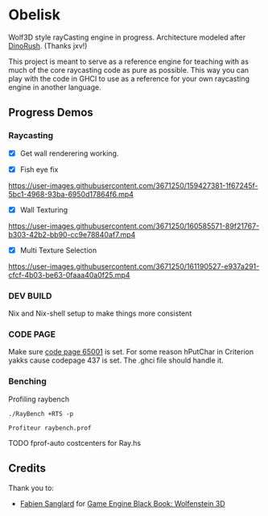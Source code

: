 # Obelisk

Wolf3D style rayCasting engine in progress. Architecture modeled after [DinoRush](https://github.com/jxv/dino-rush). (Thanks jxv!)

This project is meant to serve as a reference engine for teaching with as much of the core raycasting code as pure as possible. This way you can play with the code in GHCI to use as a reference for your own raycasting engine in another language.

## Progress Demos

### Raycasting

- [x] Get wall renderering working.

- [x] Fish eye fix

https://user-images.githubusercontent.com/3671250/159427381-1f67245f-5bc1-4968-93ba-6950d17864f6.mp4

- [x] Wall Texturing

https://user-images.githubusercontent.com/3671250/160585571-89f21767-b303-42b2-bb90-cc9e78840af7.mp4

- [x] Multi Texture Selection

https://user-images.githubusercontent.com/3671250/161190527-e937a291-cfcf-4b03-be63-0faaa40a0f25.mp4

### DEV BUILD
Nix and Nix-shell setup to make things more consistent

### CODE PAGE

Make sure [code page 65001](https://stackoverflow.com/a/25373117) is set. For some reason hPutChar in Criterion yakks cause codepage 437 is set. The .ghci file should handle it.

### Benching

Profiling raybench
```
./RayBench +RTS -p
```
```
Profiteur raybench.prof
```

TODO fprof-auto costcenters for Ray.hs

## Credits

Thank you to:

- [Fabien Sanglard](https://fabiensanglard.net/) for [Game Engine Black Book: Wolfenstein 3D](https://fabiensanglard.net/gebb/index.html)
